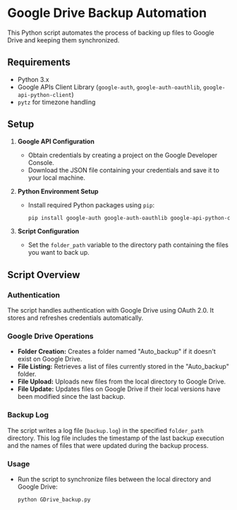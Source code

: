 # Google Drive Backup Automation

This Python script automates the process of backing up files to Google Drive and keeping them synchronized.

## Requirements

- Python 3.x
- Google APIs Client Library (`google-auth`, `google-auth-oauthlib`, `google-api-python-client`)
- `pytz` for timezone handling

## Setup

1. **Google API Configuration**
   - Obtain credentials by creating a project on the Google Developer Console.
   - Download the JSON file containing your credentials and save it to your local machine.

2. **Python Environment Setup**
   - Install required Python packages using `pip`:
     ```bash
     pip install google-auth google-auth-oauthlib google-api-python-client pytz
     ```

3. **Script Configuration**
   - Set the `folder_path` variable to the directory path containing the files you want to back up.

## Script Overview

### Authentication

The script handles authentication with Google Drive using OAuth 2.0. It stores and refreshes credentials automatically.

### Google Drive Operations

- **Folder Creation:** Creates a folder named "Auto_backup" if it doesn't exist on Google Drive.
- **File Listing:** Retrieves a list of files currently stored in the "Auto_backup" folder.
- **File Upload:** Uploads new files from the local directory to Google Drive.
- **File Update:** Updates files on Google Drive if their local versions have been modified since the last backup.

### Backup Log

The script writes a log file (`backup.log`) in the specified `folder_path` directory. This log file includes the timestamp of the last backup execution and the names of files that were updated during the backup process.

### Usage

- Run the script to synchronize files between the local directory and Google Drive:
  ```bash
  python GDrive_backup.py
